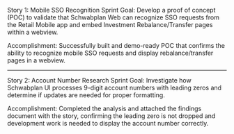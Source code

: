 

Story 1: Mobile SSO Recognition
Sprint Goal:
Develop a proof of concept (POC) to validate that Schwabplan Web can recognize SSO requests from the Retail Mobile app and embed Investment Rebalance/Transfer pages within a webview.

Accomplishment:
Successfully built and demo-ready POC that confirms the ability to recognize mobile SSO requests and display rebalance/transfer pages in a webview.

---

Story 2: Account Number Research
Sprint Goal:
Investigate how Schwabplan UI processes 9-digit account numbers with leading zeros and determine if updates are needed for proper formatting.

Accomplishment:
Completed the analysis and attached the findings document with the story, confirming the leading zero is not dropped and development work is needed to display the account number correctly.



